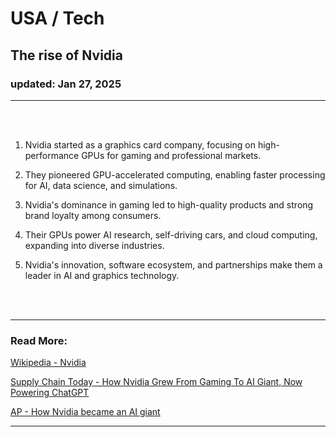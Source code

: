# USA / Tech
## The rise of Nvidia
### updated: Jan 27, 2025
<hr/>
<br/><br/>

1. Nvidia started as a graphics card company, focusing on high-performance GPUs for gaming and professional markets.

2. They pioneered GPU-accelerated computing, enabling faster processing for AI, data science, and simulations.

3. Nvidia's dominance in gaming led to high-quality products and strong brand loyalty among consumers.

4. Their GPUs power AI research, self-driving cars, and cloud computing, expanding into diverse industries.

5. Nvidia's innovation, software ecosystem, and partnerships make them a leader in AI and graphics technology.

<br/><br/>

<hr/>

### Read More:

[Wikipedia - Nvidia](https://en.wikipedia.org/wiki/Nvidia)

[Supply Chain Today - How Nvidia Grew From Gaming To AI Giant, Now Powering ChatGPT](https://www.supplychaintoday.com/how-nvidia-grew-from-gaming-to-ai-giant-now-powering-chatgpt/)

[AP - How Nvidia became an AI giant](https://apnews.com/article/nvidia-artificial-intelligence-ai-gaming-1acc94ebbe6a59f728742ca20b3532cf)
<hr/>